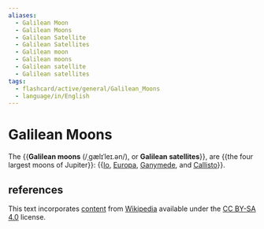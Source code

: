 ```yaml
---
aliases:
  - Galilean Moon
  - Galilean Moons
  - Galilean Satellite
  - Galilean Satellites
  - Galilean moon
  - Galilean moons
  - Galilean satellite
  - Galilean satellites
tags:
  - flashcard/active/general/Galilean_Moons
  - language/in/English
---
```


# Galilean Moons

The {{__Galilean moons__ (/ˌɡælɪˈleɪ.ən/), or __Galilean satellites__}}, are {{the four largest moons of Jupiter}}: {{[Io](Io%20(moon).md), [Europa](Europa%20(moon).md), [Ganymede](Ganymede%20(moon).md), and [Callisto](Callisto%20(moon).md)}}.

## references

This text incorporates [content](https://en.wikipedia.org/wiki/Galilean_Moons) from [Wikipedia](Wikipedia.md) available under the [CC BY-SA 4.0](https://creativecommons.org/licenses/by-sa/4.0/) license.
